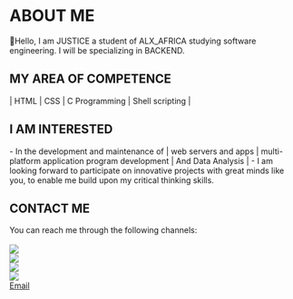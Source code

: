 <!DOCTYPE html>
<html>

<head>
<meta charset="UTF-8">
    <meta name="description" content="A brief description of the page">
    <meta name="keywords" content="Uzor,Justice,Onyeka, Nigerian Software Enginner, ALX student,Inovative,Tech savvy">
    <meta name="viewport" content="width=device-width, initial-scale=1.0">
    <link rel="stylesheet" href="index.css">
</head>

<div id="about_me">
<h1>ABOUT ME</h1>
<p>👋Hello, I am JUSTICE a student of ALX_AFRICA studying software engineering.
I will be specializing in BACKEND.</p>
</div>
<div id="my_area_of_competence">
<h2>MY AREA OF COMPETENCE</h2>
| HTML | CSS | C Programming | Shell scripting |
</div>
<div id="i_am_interested">
<h2> I AM INTERESTED </h2>
- In the development and maintenance of | web servers and apps | multi-platform application program development | And Data Analysis |
- I am looking forward to participate on innovative projects with great minds like you, to enable me build upon my critical thinking skills. 
</div>
<div id="contact_me">
<h2>CONTACT ME</h2>
You can reach me through the following channels:
<br><br><a href="https://web.facebook.com/Just0sky"><img src="https://img.shields.io/badge/Facebook-1877F2.svg?style=for-the-badge&logo=Facebook&logoColor=white"</a>
<br><a href="https://www.linkedin.com/in/justosky"><img src="https://img.shields.io/badge/LinkedIn-0077B5?style=for-the-badge&logo=linkedin&logoColor=white"</a>
<br><a href="https://twitter.com/just0sky"><img src="https://img.shields.io/badge/Twitter-1DA1F2?style=for-the-badge&logo=twitter&logoColor=white"</a>
<br><a href="https://wa.me/+2348031950483"><img src="https://img.shields.io/badge/WhatsApp-25D366?style=for-the-badge&logo=whatsapp&logoColor=white"</a>
<br>Email 
</div>
<!---
A special repository for changing the look and feel of my profile page
--->
</html>
